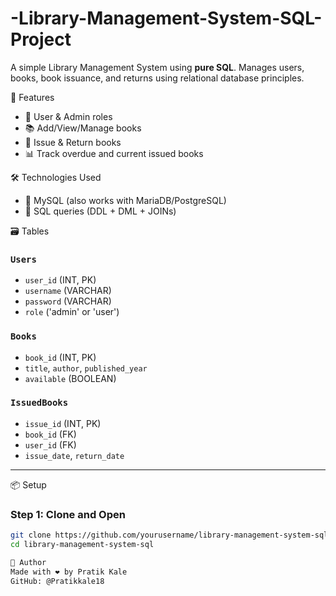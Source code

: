 # -Library-Management-System-SQL-Project

A simple Library Management System using **pure SQL**. Manages users, books, book issuance, and returns using relational database principles.

📌 Features

- 👤 User & Admin roles
- 📚 Add/View/Manage books
- 🔄 Issue & Return books
- 📊 Track overdue and current issued books


 🛠️ Technologies Used

- 💾 MySQL (also works with MariaDB/PostgreSQL)
- 🧠 SQL queries (DDL + DML + JOINs)

🗃️ Tables

### `Users`
- `user_id` (INT, PK)
- `username` (VARCHAR)
- `password` (VARCHAR)
- `role` ('admin' or 'user')

### `Books`
- `book_id` (INT, PK)
- `title`, `author`, `published_year`
- `available` (BOOLEAN)

### `IssuedBooks`
- `issue_id` (INT, PK)
- `book_id` (FK)
- `user_id` (FK)
- `issue_date`, `return_date`

---

📦 Setup

### Step 1: Clone and Open
```bash
git clone https://github.com/yourusername/library-management-system-sql.git
cd library-management-system-sql

🙋 Author
Made with ❤️ by Pratik Kale
GitHub: @Pratikkale18
